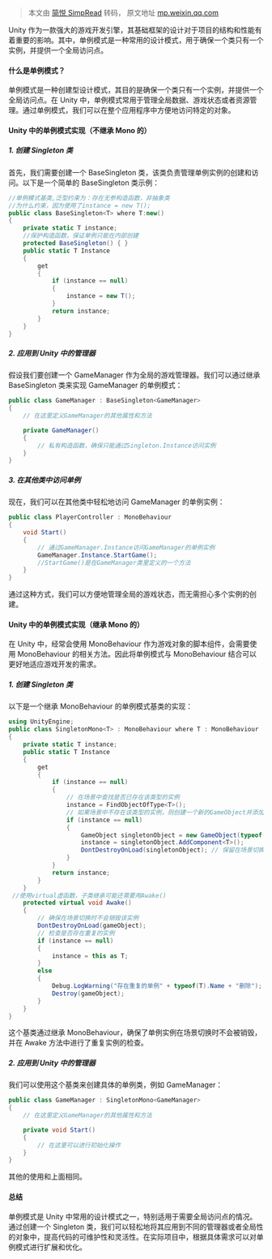 > 本文由 [简悦 SimpRead](http://ksria.com/simpread/) 转码， 原文地址 [mp.weixin.qq.com](https://mp.weixin.qq.com/s?__biz=Mzg2MjUzMzcyOA==&mid=2247484067&idx=1&sn=c48d8782ec03236fcccc17f00c67bc0a&chksm=ce0723acf970aaba56ea34782f8d8c68f04ca18e045796e4d97724b680272d981d3a0d7f4170&scene=178&cur_album_id=3285418518473310211#rd)

Unity 作为一款强大的游戏开发引擎，其基础框架的设计对于项目的结构和性能有着重要的影响。其中，单例模式是一种常用的设计模式，用于确保一个类只有一个实例，并提供一个全局访问点。

#### **什么是单例模式？**

单例模式是一种创建型设计模式，其目的是确保一个类只有一个实例，并提供一个全局访问点。在 Unity 中，单例模式常用于管理全局数据、游戏状态或者资源管理。通过单例模式，我们可以在整个应用程序中方便地访问特定的对象。



#### **Unity 中的单例模式实现（不继承 Mono 的）**

##### **1. 创建 Singleton 类**

首先，我们需要创建一个 BaseSingleton 类，该类负责管理单例实例的创建和访问。以下是一个简单的 BaseSingleton 类示例：

```c#
//单例模式基类,泛型约束为：存在无参构造函数，非抽象类
//为什么约束，因为使用了instance = new T();
public class BaseSingleton<T> where T:new()
{
    private static T instance;
    //保护构造函数，保证单例只能在内部创建
    protected BaseSingleton() { }
    public static T Instance
    {
        get
        {
            if (instance == null)
            {
                instance = new T();
            }
            return instance;
        }
    }
}
```

##### **2. 应用到 Unity 中的管理器**

假设我们要创建一个 GameManager 作为全局的游戏管理器。我们可以通过继承 BaseSingleton 类来实现 GameManager 的单例模式：

```c#
public class GameManager : BaseSingleton<GameManager>
{
    // 在这里定义GameManager的其他属性和方法

    private GameManager()
    {
        // 私有构造函数，确保只能通过Singleton.Instance访问实例
    }
}
```

##### **3. 在其他类中访问单例**

现在，我们可以在其他类中轻松地访问 GameManager 的单例实例：

```c#
public class PlayerController : MonoBehaviour
{
    void Start()
    {
        // 通过GameManager.Instance访问GameManager的单例实例
        GameManager.Instance.StartGame();
        //StartGame()是在GameManager类里定义的一个方法
    }
}
```

通过这种方式，我们可以方便地管理全局的游戏状态，而无需担心多个实例的创建。



#### **Unity 中的单例模式实现（继承 Mono 的）**

在 Unity 中，经常会使用 MonoBehaviour 作为游戏对象的脚本组件，会需要使用 MonoBehaviour 的相关方法。因此将单例模式与 MonoBehaviour 结合可以更好地适应游戏开发的需求。

##### **1. 创建 Singleton 类**

以下是一个继承 MonoBehaviour 的单例模式基类的实现：

```c#
using UnityEngine;
public class SingletonMono<T> : MonoBehaviour where T : MonoBehaviour
{
    private static T instance;
    public static T Instance
    {
        get
        {
            if (instance == null)
            {
                // 在场景中查找是否已存在该类型的实例
                instance = FindObjectOfType<T>();
                // 如果场景中不存在该类型的实例，则创建一个新的GameObject并添加该组件
                if (instance == null)
                {
                    GameObject singletonObject = new GameObject(typeof(T).Name + "_Singleton");
                    instance = singletonObject.AddComponent<T>();
                    DontDestroyOnLoad(singletonObject); // 保留在场景切换时不被销毁
                }
            }
            return instance;
        }
    }
 //使用virtual虚函数，子类继承可能还需要用Awake()
    protected virtual void Awake()
    {
        // 确保在场景切换时不会销毁该实例
        DontDestroyOnLoad(gameObject);
        // 检查是否存在重复的实例
        if (instance == null)
        {
            instance = this as T;
        }
        else
        {
            Debug.LogWarning("存在重复的单例" + typeof(T).Name + "删除");
            Destroy(gameObject);
        }
    }
}
```

这个基类通过继承 MonoBehaviour，确保了单例实例在场景切换时不会被销毁，并在 Awake 方法中进行了重复实例的检查。

##### **2. 应用到 Unity 中的管理器**

我们可以使用这个基类来创建具体的单例类，例如 GameManager：

```c#
public class GameManager : SingletonMono<GameManager>
{
    // 在这里定义GameManager的其他属性和方法

    private void Start()
    {
        // 在这里可以进行初始化操作
    }
}
```

其他的使用和上面相同。



#### **总结**

单例模式是 Unity 中常用的设计模式之一，特别适用于需要全局访问点的情况。通过创建一个 Singleton 类，我们可以轻松地将其应用到不同的管理器或者全局性的对象中，提高代码的可维护性和灵活性。在实际项目中，根据具体需求可以对单例模式进行扩展和优化。
